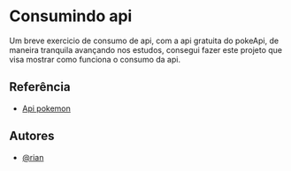 
# Consumindo api

Um breve exercicio de consumo de api, com a api gratuita do pokeApi, de maneira tranquila avançando nos estudos, consegui fazer este projeto que visa mostrar como funciona o consumo da api.


## Referência

 - [Api pokemon](https://pokeapi.co/)


## Autores

- [@rian](https://github.com/rianjsp)

